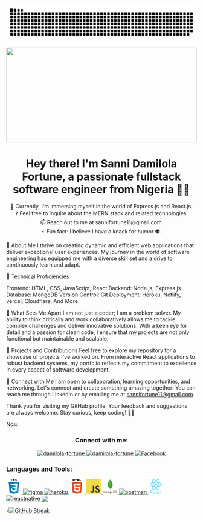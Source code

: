 



<a href="">
        <img src="https://raw.githubusercontent.com/platane/snk/output/github-contribution-grid-snake.svg""/>
    </a>

    


<div align="center">
    <img src="https://rishavanand.github.io/static/images/greetings.gif" align="center" style="width: 100%; height: 250px" />
</div>

### <h1 align="center">Hey there! I'm Sanni Damilola Fortune, a passionate fullstack software engineer from Nigeria 👨‍💻</h1>

<p align="center">🌱 Currently, I'm immersing myself in the world of Express.js and React.js.<br>
❓ Feel free to inquire about the MERN stack and related technologies.<br>
📫 Reach out to me at sannifortune11@gmail.com.<br>
⚡ Fun fact: I believe I have a knack for humor 👽.</p>


🔹 About Me
I thrive on creating dynamic and efficient web applications that deliver exceptional user experiences. My journey in the world of software engineering has equipped me with a diverse skill set and a drive to continuously learn and adapt.

🔹 Technical Proficiencies

Frontend: HTML, CSS, JavaScript, React
Backend: Node.js, Express.js
Database: MongoDB
Version Control: Git
Deployment: Heroku, Netlify, vercel, Cloudflare, And More.

🔹 What Sets Me Apart
I am not just a coder; I am a problem solver. My ability to think critically and work collaboratively allows me to tackle complex challenges and deliver innovative solutions. With a keen eye for detail and a passion for clean code, I ensure that my projects are not only functional but maintainable and scalable.

🔹 Projects and Contributions
Feel free to explore my repository for a showcase of projects I've worked on. From interactive React applications to robust backend systems, my portfolio reflects my commitment to excellence in every aspect of software development.

🔹 Connect with Me
I am open to collaboration, learning opportunities, and networking. Let's connect and create something amazing together! You can reach me through LinkedIn or by emailing me at sannifortune11@gmail.com.

Thank you for visiting my GitHub profile. Your feedback and suggestions are always welcome. Stay curious, keep coding! 🚀❕

No🔚




<div align="center">
    <h3>Connect with me:</h3>
    <a href="https://linkedin.com/in/damilola-fortune-926295253" target="_blank">
        <img src="https://raw.githubusercontent.com/rahuldkjain/github-profile-readme-generator/master/src/images/icons/Social/linked-in-alt.svg" alt="damilola-fortune" height="30" width="40" />
    </a>
    <a href="https://wa.me/2348183389407" target="_blank">  
        <img src="https://static.cdnlogo.com/logos/w/88/whatsapp.svg" alt="damilola-fortune" height="30" width="40" />
    </a>
    <a href="https://www.facebook.com/profile.php?id=100041422254102&_rdc=1&_rdr" target="_blank">
        <img src="https://github.com/rahuldkjain/github-profile-readme-generator/blob/master/src/images/icons/Social/facebook.svg" alt="Facebook" height="30" width="30" />
    </a>
</div>

<h3 align="left">Languages and Tools:</h3>
<p align="left">
    <a href="https://www.w3schools.com/css/" target="_blank" rel="noreferrer">
        <img src="https://raw.githubusercontent.com/devicons/devicon/master/icons/css3/css3-original-wordmark.svg" alt="css3" width="40" height="40"/>
    </a>
    <a href="https://www.figma.com/" target="_blank" rel="noreferrer">
        <img src="https://www.vectorlogo.zone/logos/figma/figma-icon.svg" alt="figma" width="40" height="40"/>
    </a>
    <a href="https://heroku.com" target="_blank" rel="noreferrer">
        <img src="https://www.vectorlogo.zone/logos/heroku/heroku-icon.svg" alt="heroku" width="40" height="40"/>
    </a>
    <a href="https://www.w3.org/html/" target="_blank" rel="noreferrer">
        <img src="https://raw.githubusercontent.com/devicons/devicon/master/icons/html5/html5-original-wordmark.svg" alt="html5" width="40" height="40"/>
    </a>
    <a href="https://developer.mozilla.org/en-US/docs/Web/JavaScript" target="_blank" rel="noreferrer">
        <img src="https://raw.githubusercontent.com/devicons/devicon/master/icons/javascript/javascript-original.svg" alt="javascript" width="40" height="40"/>
    </a>
    <a href="https://www.mongodb.com/" target="_blank" rel="noreferrer">
        <img src="https://raw.githubusercontent.com/devicons/devicon/master/icons/mongodb/mongodb-original-wordmark.svg" alt="mongodb" width="40" height="40"/>
    </a>
    <a href="https://postman.com" target="_blank" rel="noreferrer">
        <img src="https://www.vectorlogo.zone/logos/getpostman/getpostman-icon.svg" alt="postman" width="40" height="40"/>
    </a>
    <a href="https://reactjs.org/" target="_blank" rel="noreferrer">
        <img src="https://raw.githubusercontent.com/devicons/devicon/master/icons/react/react-original-wordmark.svg" alt="react" width="40" height="40"/>
    </a>
    <a href="https://reactnative.dev/" target="_blank" rel="noreferrer">
        <img src="https://reactnative.dev/img/header_logo.svg" alt="reactnative" width="40" height="40"/>
    </a>

   
  


<img align="center" with="100%" src ="https://github-readme-stats.vercel.app/api?username=Sanni-Damilola&count_private=true&theme=radical&show_icons=true&card_width=100" />

-[![GitHub Streak](https://github-readme-streak-stats.herokuapp.com/?user=Sanni-Damilola&theme=dark&layout=compact)](https://git.io/streak-stats)
